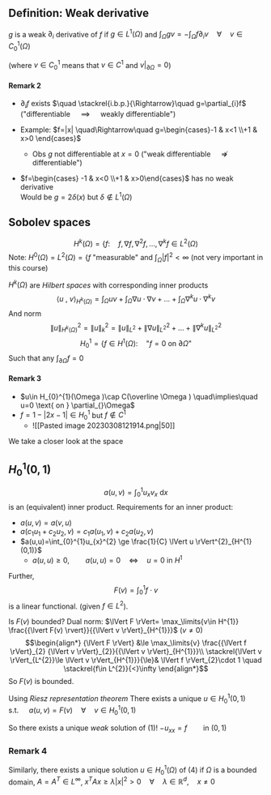 ## Definition: Weak derivative
$g$ is a weak $\partial_{i}$ derivative of $f$ if 
	$g\in L^{1}_{}(\Omega )$ and
	$\int_{\Omega }gv=-\int_{\Omega }f \partial_{i}v \quad\forall\quad v\in C_{0}^{1}(\Omega )$

(where $v\in C_{0}^{1}$ means that $v\in C^{1}$  and $v|_{\partial \Omega }=0$)

#### Remark 2
* $\partial_{i}f$ exists $\quad \stackrel{i.b.p.}{\Rightarrow}\quad g=\partial_{i}f$          ("differentiable $\quad\implies\quad$ weakly differentiable")
* Example:   $f=|x| \quad\Rightarrow\quad g=\begin{cases}-1 & x<1 \\+1 & x>0 \end{cases}$
	* Obs $g$ not differentiable at $x=0$         ("weak differentiable $\quad\nRightarrow\quad$ differentiable")
	  
* $f=\begin{cases} -1 & x<0  \\+1 & x>0\end{cases}$ 
  has no weak derivative  
	  Would be $g=2 \delta(x)$  but $\delta\notin L^{1}(\Omega )$

## Sobolev spaces
$$H^{k}(\Omega )=\{f:\quad f, \nabla f, \nabla ^{2}f,\dots, \nabla ^{k}f \in L^{2}(\Omega ) $$
Note:
	$H^{0}(\Omega )=L^{2}(\Omega )=\{f \text{ "measurable" and } \int_{\Omega }\left\lvert f \right\rvert^{2}<\infty$ 
	(not very important in this course)

$H^{k}(\Omega )$ are *Hilbert spaces* with corresponding inner products
$${\left\langle u \text{ , } v \right\rangle}_{H^{k}(\Omega )}=\int_{\Omega }uv+ \int_{\Omega }\nabla u \cdot \nabla v + \ldots + \int_{\Omega }\nabla ^{k}u \cdot \nabla ^{k}v$$
And norm 
$$\lVert u \rVert_{H^{k}(\Omega )}^{2}=\lVert u \rVert_{k}^{2}=\lVert u \rVert_{L^{2}}+\lVert \nabla u \rVert_{L^{2}}^{2}+\ldots+ \lVert \nabla ^{k}u \rVert^{2}_{L^2}$$
$$H_{0}^{1}=\{ f\in H^{1}(\Omega ): \quad \text{"}f=0 \text{ on } \partial_{}\Omega \text{"}$$
Such that any $\int_{\partial \Omega } f =0$

#### Remark 3
* $u\in H_{0}^{1}(\Omega )\cap C(\overline \Omega ) \quad\implies\quad u=0 \text{ on } \partial_{}\Omega$
* $f=1-\left\lvert 2x-1 \right\rvert\in H^{1}_{0}$        but $f\notin C^{1}$
	* ![[Pasted image 20230308121914.png|50]]


We take a closer look at the space
## $H_{0}^{1}(0,1)$
$$a(u,v)=\int_{0}^{1}u_{x}v_{x}\text{ d}x$$
is an (equivalent) inner product. Requirements for an inner product:
* $a(u,v)=a(v,u)$
* $a(c_{1}u_{1}+c_{2}u_{2},v) = c_{1}a(u_{1},v) + c_{2}a(u_{2},v)$
* $a(u,u)=\int_{0}^{1}u_{x}^{2} \ge \frac{1}{C} \lVert u \rVert^{2}_{H^{1}(0,1)}$
	* $a(u,u)\ge0, \qquad a(u,u)=0 \quad\Leftrightarrow\quad u=0 \text{ in }H^{1}$

Further,
$$F(v)=\int_{0}^{1}f \cdot v$$
is a linear functional. (given $f\in L^{2}$).

Is $F(v)$ bounded?
	Dual norm:    $\lVert F \rVert= \max_\limits{v\in H^{1}} \frac{{\lvert F(v) \rvert}}{{\lVert v \rVert}_{H^{1}}}$           ($v≠0$)
$$\begin{align*}
{\lVert F \rVert} &\le  \max_\limits{v} \frac{{\lVert f \rVert}_{2} {\lVert v \rVert}_{2}}{{\lVert v \rVert}_{H^{1}}}\\
	\stackrel{\lVert v \rVert_{L^{2}}\le \lVert v \rVert_{H^{1}}}{\le}& \lVert f \rVert_{2}\cdot 1 \quad \stackrel{f\in L^{2}}{<}\infty
\end{align*}$$
So $F(v)$ is bounded.

Using *Riesz representation theorem*
	There exists a unique $u\in H^{1}_{0}(0,1) \quad\text{s.t.}\quad$
	$a(u,v)=F(v) \quad\forall\quad v\in H^{1}_{0}(0,1)$

So there exists a unique *weak* solution of (1)!                          $-u_{xx}=f \qquad \text{in }(0,1)$


### Remark 4
Similarly, there exists a unique solution $u\in H^{1}_{0}(\Omega)$ of (4) if
	$\Omega$ is a bounded domain,
	$A=A^{T}\in L^{\infty}$,
	$x^{T}Ax\ge \lambda \lvert x \rvert^{2}>0 \quad\forall\quad \lambda \in \mathbb{R}^{d}, \quad x≠0$

